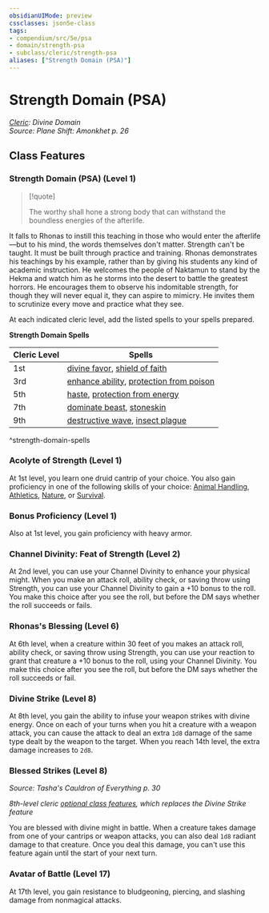 ```yaml
---
obsidianUIMode: preview
cssclasses: json5e-class
tags:
- compendium/src/5e/psa
- domain/strength-psa
- subclass/cleric/strength-psa
aliases: ["Strength Domain (PSA)"]
---
```

# Strength Domain (PSA)
*[Cleric](cleric.md): Divine Domain*  
*Source: Plane Shift: Amonkhet p. 26*  


## Class Features

### Strength Domain (PSA) (Level 1)

> [!quote]  
> 
> The worthy shall hone a strong body that can withstand the boundless energies of the afterlife.

It falls to Rhonas to instill this teaching in those who would enter the afterlife—but to his mind, the words themselves don't matter. Strength can't be taught. It must be built through practice and training. Rhonas demonstrates his teachings by his example, rather than by giving his students any kind of academic instruction. He welcomes the people of Naktamun to stand by the Hekma and watch him as he storms into the desert to battle the greatest horrors. He encourages them to observe his indomitable strength, for though they will never equal it, they can aspire to mimicry. He invites them to scrutinize every move and practice what they see.

At each indicated cleric level, add the listed spells to your spells prepared.

**Strength Domain Spells**

| Cleric Level | Spells |
|--------------|--------|
| 1st | [divine favor](Mechanics/spells/divine-favor.md), [shield of faith](Mechanics/spells/shield-of-faith.md) |
| 3rd | [enhance ability](Mechanics/spells/enhance-ability.md), [protection from poison](Mechanics/spells/protection-from-poison.md) |
| 5th | [haste](Mechanics/spells/haste.md), [protection from energy](Mechanics/spells/protection-from-energy.md) |
| 7th | [dominate beast](Mechanics/spells/dominate-beast.md), [stoneskin](Mechanics/spells/stoneskin.md) |
| 9th | [destructive wave](Mechanics/spells/destructive-wave.md), [insect plague](Mechanics/spells/insect-plague.md) |
^strength-domain-spells

### Acolyte of Strength (Level 1)

At 1st level, you learn one druid cantrip of your choice. You also gain proficiency in one of the following skills of your choice: [Animal Handling](Mechanics/Rules/skills.md#Animal%20Handling), [Athletics](Mechanics/Rules/skills.md#Athletics), [Nature](Mechanics/Rules/skills.md#Nature), or [Survival](Mechanics/Rules/skills.md#Survival).

### Bonus Proficiency (Level 1)

Also at 1st level, you gain proficiency with heavy armor.

### Channel Divinity: Feat of Strength (Level 2)

At 2nd level, you can use your Channel Divinity to enhance your physical might. When you make an attack roll, ability check, or saving throw using Strength, you can use your Channel Divinity to gain a +10 bonus to the roll. You make this choice after you see the roll, but before the DM says whether the roll succeeds or fails.

### Rhonas's Blessing (Level 6)

At 6th level, when a creature within 30 feet of you makes an attack roll, ability check, or saving throw using Strength, you can use your reaction to grant that creature a +10 bonus to the roll, using your Channel Divinity. You make this choice after you see the roll, but before the DM says whether the roll succeeds or fail.

### Divine Strike (Level 8)

At 8th level, you gain the ability to infuse your weapon strikes with divine energy. Once on each of your turns when you hit a creature with a weapon attack, you can cause the attack to deal an extra `1d8` damage of the same type dealt by the weapon to the target. When you reach 14th level, the extra damage increases to `2d8`.

### Blessed Strikes (Level 8)
_Source: Tasha's Cauldron of Everything p. 30_

*8th-level cleric [optional class features](Mechanics/Rules/variant-rules/optional-class-features-tce.md), which replaces the Divine Strike feature*

You are blessed with divine might in battle. When a creature takes damage from one of your cantrips or weapon attacks, you can also deal `1d8` radiant damage to that creature. Once you deal this damage, you can't use this feature again until the start of your next turn.

### Avatar of Battle (Level 17)

At 17th level, you gain resistance to bludgeoning, piercing, and slashing damage from nonmagical attacks.